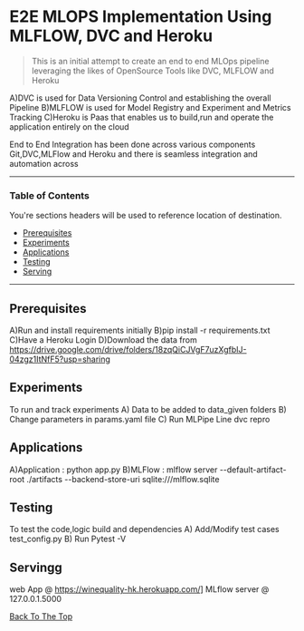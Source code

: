 # E2E MLOPS Implementation Using MLFLOW, DVC and Heroku


> This is an initial attempt to create an end to end MLOps pipeline leveraging the likes of OpenSource   Tools  like DVC, MLFLOW and Heroku

   A)DVC is used for Data Versioning Control and establishing the overall Pipeline 
   B)MLFLOW is used for Model Registry and Experiment and Metrics Tracking 
   C)Heroku is Paas that enables us to build,run and operate the application entirely on the cloud

   End to End Integration has been done across various components Git,DVC,MLFlow and Heroku and there is seamless integration and automation across

---

### Table of Contents
You're sections headers will be used to reference location of destination.

- [Prerequisites](#Prerequisites)
- [Experiments](#Experiments)
- [Applications](#Applications)
- [Testing](#Testing)
- [Serving](#Serving)

---

## Prerequisites

A)Run and install requirements initially 
B)pip install -r requirements.txt 
C)Have a Heroku Login
D)Download the data from https://drive.google.com/drive/folders/18zqQiCJVgF7uzXgfbIJ-04zgz1ItNfF5?usp=sharing

## Experiments

To run and track experiments 
A) Data to be added to data_given folders 
B) Change parameters in params.yaml file 
C) Run MLPipe Line dvc repro


## Applications

A)Application : python app.py 
B)MLFlow : mlflow server --default-artifact-root ./artifacts --backend-store-uri sqlite:///mlflow.sqlite


## Testing 
To test the code,logic build and dependencies 
A) Add/Modify test cases test_config.py 
B) Run Pytest -V


## Servingg

web App @ https://winequality-hk.herokuapp.com/]
MLflow server @ 127.0.0.1.5000

[Back To The Top](#read-me-template)
